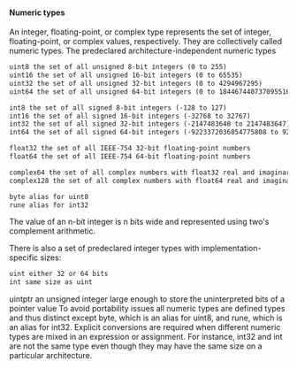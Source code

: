 #### Numeric types

An integer, floating-point, or complex type represents the set of integer, floating-point, or complex values, respectively. They are collectively called numeric types. The predeclared architecture-independent numeric types

```markdown
uint8 the set of all unsigned 8-bit integers (0 to 255)
uint16 the set of all unsigned 16-bit integers (0 to 65535)
uint32 the set of all unsigned 32-bit integers (0 to 4294967295)
uint64 the set of all unsigned 64-bit integers (0 to 18446744073709551615)
```

```markdown
int8 the set of all signed 8-bit integers (-128 to 127)
int16 the set of all signed 16-bit integers (-32768 to 32767)
int32 the set of all signed 32-bit integers (-2147483648 to 2147483647)
int64 the set of all signed 64-bit integers (-9223372036854775808 to 9223372036854775807)
```

```markdown
float32 the set of all IEEE-754 32-bit floating-point numbers
float64 the set of all IEEE-754 64-bit floating-point numbers
```

```markdown
complex64 the set of all complex numbers with float32 real and imaginary parts
complex128 the set of all complex numbers with float64 real and imaginary parts
```

```markdown
byte alias for uint8
rune alias for int32
```

The value of an n-bit integer is n bits wide and represented using two's complement arithmetic.

There is also a set of predeclared integer types with implementation-specific sizes:

```markdown
uint either 32 or 64 bits
int same size as uint
```

uintptr an unsigned integer large enough to store the uninterpreted bits of a pointer value
To avoid portability issues all numeric types are defined types and thus distinct except byte, which is an alias for uint8, and rune, which is an alias for int32. Explicit conversions are required when different numeric types are mixed in an expression or assignment. For instance, int32 and int are not the same type even though they may have the same size on a particular architecture.
